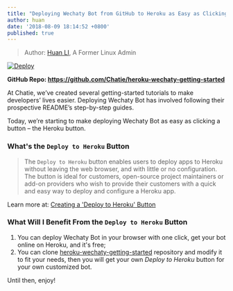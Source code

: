 ```yaml
---
title: "Deploying Wechaty Bot from GitHub to Heroku as Easy as Clicking a Button"
author: huan
date: '2018-08-09 18:14:52 +0800'
published: true
---
```


> Author: [Huan LI](https://github.com/zixia), A Former Linux Admin

[![Deploy](https://www.herokucdn.com/deploy/button.svg)](https://heroku.com/deploy?template=https://github.com/Chatie/heroku-wechaty-getting-started)

**GitHub Repo: <https://github.com/Chatie/heroku-wechaty-getting-started>**

At Chatie, we’ve created several getting-started tutorials to make developers’ lives easier. Deploying Wechaty Bot has involved following their prospective README’s step-by-step guides.

Today, we’re starting to make deploying Wechaty Bot as easy as clicking a button – the Heroku button.

<!--more-->

### What's the `Deploy to Heroku` Button

> The `Deploy to Heroku` button enables users to deploy apps to Heroku without leaving the web browser, and with little or no configuration. The button is ideal for customers, open-source project maintainers or add-on providers who wish to provide their customers with a quick and easy way to deploy and configure a Heroku app.

Learn more at: [Creating a 'Deploy to Heroku' Button](https://devcenter.heroku.com/articles/heroku-button)

### What Will I Benefit From the `Deploy to Heroku` Button

1. You can deploy Wechaty Bot in your browser with one click, get your bot online on Heroku, and it's free;
1. You can clone [heroku-wechaty-getting-started](https://github.com/Chatie/heroku-wechaty-getting-started) repository and modify it to fit your needs, then you will get your own _Deploy to Heroku_ button for your own customized bot.

Until then, enjoy!
